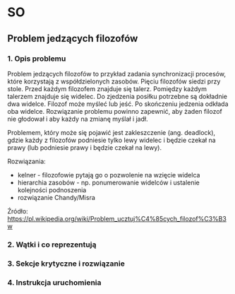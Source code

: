# SO

## Problem jedzących filozofów

### 1. Opis problemu
Problem jedzących filozofów to przykład zadania synchronizacji procesów, które korzystają z współdzielonych zasobów.
Pięciu filozofów siedzi przy stole. Przed każdym filozofem znajduje się talerz. Pomiędzy każdym talerzem znajduje się widelec. Do zjedzenia posiłku potrzebne są dokładnie dwa widelce. Filozof może myśleć lub jeść. Po skończeniu jedzenia odkłada oba widelce. Rozwiązanie problemu powinno zapewnić, aby żaden filozof nie głodował i aby każdy na zmianę myślał i jadł.

Problemem, który może się pojawić jest zakleszczenie (ang. deadlock), gdzie każdy z filozofów podniesie tylko lewy widelec i będzie czekał na prawy (lub podniesie prawy i będzie czekał na lewy).

Rozwiązania:
- kelner - filozofowie pytają go o pozwolenie na wzięcie widelca
- hierarchia zasobów - np. ponumerowanie widelców i ustalenie kolejności podnoszenia
- rozwiązanie Chandy/Misra

Źródło: https://pl.wikipedia.org/wiki/Problem_ucztuj%C4%85cych_filozof%C3%B3w

### 2. Wątki i co reprezentują

### 3. Sekcje krytyczne i rozwiązanie

### 4. Instrukcja uruchomienia
